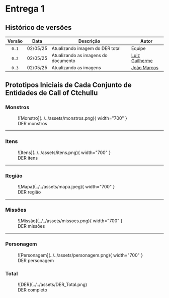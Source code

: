 # Entrega 1

## Histórico de versões

| Versão |    Data    | Descrição               | Autor                                                                                                                 |
| :----: | :--------: | ----------------------- | --------------------------------------------------------------------------------------------------------------------- |
| `0.1`  | 02/05/25 |  Atualizando imagem do DER total  |        Equipe                |
| `0.2`  | 02/05/25 | Atualizando as imagens do documento | [Luiz Guilherme](https://github.com/luizfaria1989) |
| `0.3`  | 02/05/25 | Atualizando as imagens | [João Marcos](https://github.com/JJOAOMARCOS) |


## Prototipos Iniciais de Cada Conjunto de Entidades de Call of Ctchullu
### Monstros
<figure markdown="span">
![Monstro](../../assets/monstros.png){ width="700" }
  <figcaption>DER monstros</figcaption>
</figure>

---

### Itens
<figure markdown="span">
![Itens](../../assets/itens.png){ width="700" }
  <figcaption>DER itens</figcaption>
</figure>

---

### Região
<figure markdown="span">
![Mapa](../../assets/mapa.jpeg){ width="700" }
  <figcaption>DER região</figcaption>
</figure>

---

### Missões
<figure markdown="span">
![Missão](../../assets/missoes.png){ width="700" }
  <figcaption>DER missões</figcaption>
</figure>

---

### Personagem
<figure markdown="span">
![Personagem](../../assets/personagem.png){ width="700" }
  <figcaption>DER personagem</figcaption>
</figure>

### Total
<figure markdown="span">
![DER](../../assets/DER_Total.png)
  <figcaption>DER completo</figcaption>
</figure>
